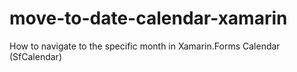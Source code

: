 # move-to-date-calendar-xamarin
How to navigate to the specific month in Xamarin.Forms Calendar (SfCalendar)

